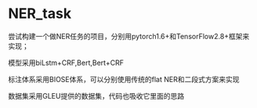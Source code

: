 # NER_task
尝试构建一个做NER任务的项目，分别用pytorch1.6+和TensorFlow2.8+框架来实现；

模型采用biLstm+CRF,Bert,Bert+CRF

标注体系采用BIOSE体系，可以分别使用传统的flat NER和二段式方案来实现

数据集采用GLEU提供的数据集，代码也吸收它里面的思路

